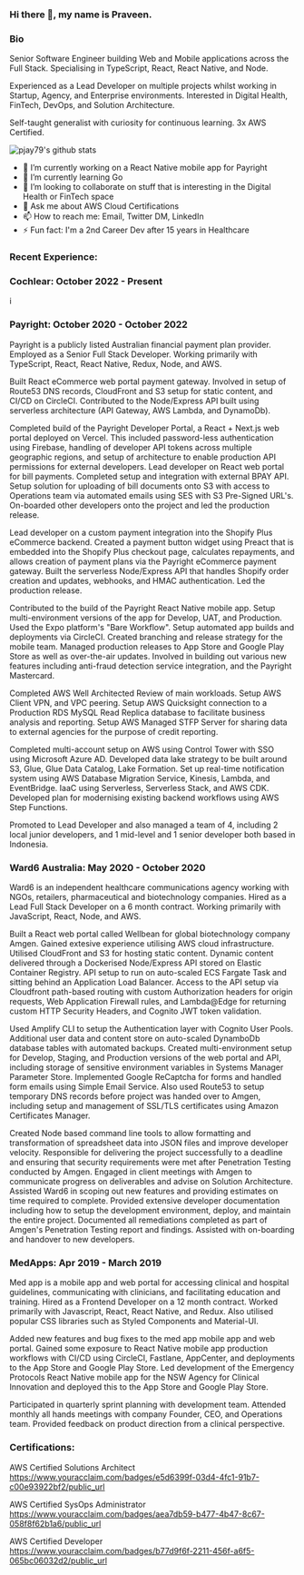 ### Hi there 👋, my name is Praveen. 

### Bio

Senior Software Engineer building Web and Mobile applications across the Full Stack. Specialising in TypeScript, React, React Native, and Node.

Experienced as a Lead Developer on multiple projects whilst working in Startup, Agency, and Enterprise environments.  Interested in Digital Health, FinTech, DevOps, and Solution Architecture. 

Self-taught generalist with curiosity for continuous learning. 3x AWS Certified.

![pjay79's github stats](https://github-readme-stats.vercel.app/api?username=pjay79&show_icons=true&theme=cobalt)

- 🔭 I’m currently working on a React Native mobile app for Payright
- 🌱 I’m currently learning Go
- 👯 I’m looking to collaborate on stuff that is interesting in the Digital Health or FinTech space
- 💬 Ask me about AWS Cloud Certifications
- 📫 How to reach me: Email, Twitter DM, LinkedIn
- ⚡ Fun fact: I'm a 2nd Career Dev after 15 years in Healthcare

### Recent Experience:

### Cochlear: October 2022 - Present
i
### Payright: October 2020 - October 2022

Payright is a publicly listed Australian financial payment plan provider. Employed as a Senior Full Stack
Developer. Working primarily with TypeScript, React, React Native, Redux, Node, and AWS.

Built React eCommerce web portal payment gateway. Involved in setup of Route53 DNS records, CloudFront
and S3 setup for static content, and CI/CD on CircleCI. Contributed to the Node/Express API built using
serverless architecture (API Gateway, AWS Lambda, and DynamoDb). 

Completed build of the Payright Developer Portal, a React + Next.js web portal deployed on Vercel. This included
password-less authentication using Firebase, handling of developer API tokens across multiple geographic
regions, and setup of architecture to enable production API permissions for external developers.
Lead developer on React web portal for bill payments. Completed setup and integration with external BPAY API.
Setup solution for uploading of bill documents onto S3 with access to Operations team via automated emails
using SES with S3 Pre-Signed URL's. On-boarded other developers onto the project and led the production
release.

Lead developer on a custom payment integration into the Shopify Plus eCommerce backend. Created a payment
button widget using Preact that is embedded into the Shopify Plus checkout page, calculates repayments,
and allows creation of payment plans via the Payright eCommerce payment gateway. Built the serverless
Node/Express API that handles Shopify order creation and updates, webhooks, and HMAC authentication.
Led the production release.

Contributed to the build of the Payright React Native mobile app. Setup multi-environment versions of the app
for Develop, UAT, and Production. Used the Expo platform's "Bare Workflow". Setup automated app builds
and deployments via CircleCI. Created branching and release strategy for the mobile team. Managed production
releases to App Store and Google Play Store as well as over-the-air updates. Involved in building out various new
features including anti-fraud detection service integration, and the Payright Mastercard.

Completed AWS Well Architected Review of main workloads. Setup AWS Client VPN, and VPC peering. Setup
AWS Quicksight connection to a Production RDS MySQL Read Replica database to facilitate business analysis
and reporting. Setup AWS Managed STFP Server for sharing data to external agencies for the purpose of credit
reporting. 

Completed multi-account setup on AWS using Control Tower with SSO using Microsoft Azure AD. Developed
data lake strategy to be built around S3, Glue, Glue Data Catalog, Lake Formation. Set up real-time notification
system using AWS Database Migration Service, Kinesis, Lambda, and EventBridge. IaaC using Serverless,
Serverless Stack, and AWS CDK. Developed plan for modernising existing backend workflows using AWS Step
Functions.

Promoted to Lead Developer and also managed a team of 4, including 2 local junior developers, and 1 mid-level
and 1 senior developer both based in Indonesia. 

### Ward6 Australia: May 2020 - October 2020

Ward6 is an independent healthcare communications agency working with NGOs, retailers, pharmaceutical and biotechnology companies. Hired as a Lead Full Stack Developer on a 6 month contract. Working primarily with JavaScript, React, Node, and AWS.

Built a React web portal called Wellbean for global biotechnology company Amgen. Gained extesive experience utilising AWS cloud infrastructure. Utilised CloudFront and S3 for hosting static content. Dynamic content delivered through a Dockerised Node/Express API stored on Elastic Container Registry. API setup to run on auto-scaled ECS Fargate Task and sitting behind an Application Load Balancer. Access to the API setup via Cloudfront path-based routing with custom Authorization headers for origin requests, Web Application Firewall rules, and Lambda@Edge for returning custom HTTP Security Headers, and Cognito JWT token validation.

Used Amplify CLI to setup the Authentication layer with Cognito User Pools. Additional user data and content store on auto-scaled DynamboDb database tables with automated backups. Created multi-environment setup for Develop, Staging, and Production versions of the web portal and API, including storage of sensitive environment variables in Systems Manager Parameter Store. Implemented Google ReCaptcha for forms and handled form emails using Simple Email Service. Also used Route53 to setup temporary DNS records before project was handed over to Amgen, including setup and management of SSL/TLS certificates using Amazon Certificates Manager.

Created Node based command line tools to allow formatting and transformation of spreadsheet data into JSON files and improve developer velocity. Responsible for delivering the project successfully to a deadline and ensuring that security requirements were met after Penetration Testing conducted by Amgen. Engaged in client meetings with Amgen to communicate progress on deliverables and advise on Solution Architecture. Assisted Ward6 in scoping out new features and providing estimates on time required to complete. Provided extensive developer documentation including how to setup the development environment, deploy, and maintain the entire project. Documented all remediations completed as part of Amgen's Penetration Testing report and findings. Assisted with on-boarding and handover to new developers.

### MedApps: Apr 2019 - March 2019

Med app is a mobile app and web portal for accessing clinical and hospital guidelines, communicating with clinicians, and facilitating education and training. Hired as a Frontend Developer on a 12 month contract. Worked primarily with Javascript, React, React Native, and Redux. Also utilised popular CSS libraries such as Styled Components and Material-UI.

Added new features and bug fixes to the med app mobile app and web portal. Gained some exposure to React Native mobile app production workflows with CI/CD using CircleCI, Fastlane, AppCenter, and deployments to the App Store and Google Play Store. Led development of the Emergency Protocols React Native mobile app for the NSW Agency for Clinical Innovation and deployed this to the App Store and Google Play Store.

Participated in quarterly sprint planning with development team. Attended monthly all hands meetings with company Founder, CEO, and Operations team. Provided feedback on product direction from a clinical perspective.

### Certifications:

AWS Certified Solutions Architect  
https://www.youracclaim.com/badges/e5d6399f-03d4-4fc1-91b7-c00e93922bf2/public_url

AWS Certified SysOps Administrator  
https://www.youracclaim.com/badges/aea7db59-b477-4b47-8c67-058f8f62b1a6/public_url

AWS Certified Developer  
https://www.youracclaim.com/badges/b77d9f6f-2211-456f-a6f5-065bc06032d2/public_url
